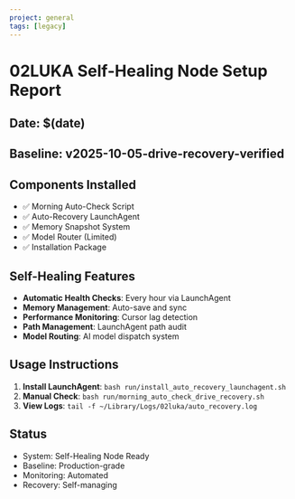```yaml
---
project: general
tags: [legacy]
---
```

# 02LUKA Self-Healing Node Setup Report

## Date: $(date)
## Baseline: v2025-10-05-drive-recovery-verified

## Components Installed
- ✅ Morning Auto-Check Script
- ✅ Auto-Recovery LaunchAgent
- ✅ Memory Snapshot System
- ✅ Model Router (Limited)
- ✅ Installation Package

## Self-Healing Features
- **Automatic Health Checks**: Every hour via LaunchAgent
- **Memory Management**: Auto-save and sync
- **Performance Monitoring**: Cursor lag detection
- **Path Management**: LaunchAgent path audit
- **Model Routing**: AI model dispatch system

## Usage Instructions
1. **Install LaunchAgent**: `bash run/install_auto_recovery_launchagent.sh`
2. **Manual Check**: `bash run/morning_auto_check_drive_recovery.sh`
3. **View Logs**: `tail -f ~/Library/Logs/02luka/auto_recovery.log`

## Status
- System: Self-Healing Node Ready
- Baseline: Production-grade
- Monitoring: Automated
- Recovery: Self-managing
